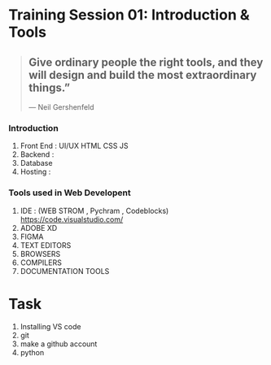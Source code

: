 # Training Session 01: Introduction & Tools
> ## Give ordinary people the right tools, and they will design and build the most extraordinary things.”
>— Neil Gershenfeld

### Introduction
1. Front End : UI/UX HTML CSS JS 
2. Backend : 
3. Database
4. Hosting : 

### Tools used in Web Developent
1. IDE : (WEB STROM , Pychram , Codeblocks) https://code.visualstudio.com/
3. ADOBE XD
4. FIGMA
5. TEXT EDITORS
6. BROWSERS
7. COMPILERS
8.  DOCUMENTATION TOOLS

# Task
1. Installing VS code
2. git
3. make a github account
4. python
